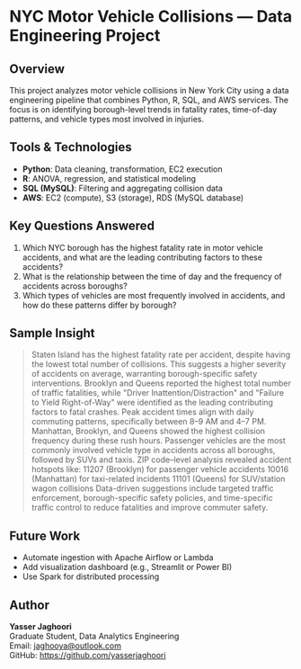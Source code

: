 # NYC Motor Vehicle Collisions — Data Engineering Project

## Overview
This project analyzes motor vehicle collisions in New York City using a data engineering pipeline that combines Python, R, SQL, and AWS services. The focus is on identifying borough-level trends in fatality rates, time-of-day patterns, and vehicle types most involved in injuries.

## Tools & Technologies
- **Python**: Data cleaning, transformation, EC2 execution
- **R**: ANOVA, regression, and statistical modeling
- **SQL (MySQL)**: Filtering and aggregating collision data
- **AWS**: EC2 (compute), S3 (storage), RDS (MySQL database)

## Key Questions Answered
1.	Which NYC borough has the highest fatality rate in motor vehicle accidents, and what are the leading contributing factors to these accidents?
2.	What is the relationship between the time of day and the frequency of accidents across boroughs?
3.	Which types of vehicles are most frequently involved in accidents, and how do these patterns differ by borough?

## Sample Insight
> Staten Island has the highest fatality rate per accident, despite having the lowest total number of collisions. This suggests a higher severity of accidents on average, warranting borough-specific safety interventions.
> Brooklyn and Queens reported the highest total number of traffic fatalities, while "Driver Inattention/Distraction" and "Failure to Yield Right-of-Way" were identified as the leading contributing factors to fatal crashes.
> Peak accident times align with daily commuting patterns, specifically between 8–9 AM and 4–7 PM. Manhattan, Brooklyn, and Queens showed the highest collision frequency during these rush hours.
> Passenger vehicles are the most commonly involved vehicle type in accidents across all boroughs, followed by SUVs and taxis. ZIP code–level analysis revealed accident hotspots like:
   11207 (Brooklyn) for passenger vehicle accidents
   10016 (Manhattan) for taxi-related incidents
   11101 (Queens) for SUV/station wagon collisions
> Data-driven suggestions include targeted traffic enforcement, borough-specific safety policies, and time-specific traffic control to reduce fatalities and improve commuter safety.

## Future Work
- Automate ingestion with Apache Airflow or Lambda
- Add visualization dashboard (e.g., Streamlit or Power BI)
- Use Spark for distributed processing

## Author
**Yasser Jaghoori**  
Graduate Student, Data Analytics Engineering  
Email: jaghooya@outlook.com  
GitHub: https://github.com/yasserjaghoori

